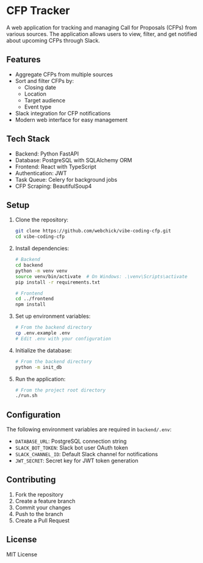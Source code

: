 # CFP Tracker

A web application for tracking and managing Call for Proposals (CFPs) from various sources. The application allows users to view, filter, and get notified about upcoming CFPs through Slack.

## Features

- Aggregate CFPs from multiple sources
- Sort and filter CFPs by:
  - Closing date
  - Location
  - Target audience
  - Event type
- Slack integration for CFP notifications
- Modern web interface for easy management

## Tech Stack

- Backend: Python FastAPI
- Database: PostgreSQL with SQLAlchemy ORM
- Frontend: React with TypeScript
- Authentication: JWT
- Task Queue: Celery for background jobs
- CFP Scraping: BeautifulSoup4

## Setup

1. Clone the repository:
   ```bash
   git clone https://github.com/webchick/vibe-coding-cfp.git
   cd vibe-coding-cfp
   ```

2. Install dependencies:
   ```bash
   # Backend
   cd backend
   python -m venv venv
   source venv/bin/activate  # On Windows: .\venv\Scripts\activate
   pip install -r requirements.txt

   # Frontend
   cd ../frontend
   npm install
   ```

3. Set up environment variables:
   ```bash
   # From the backend directory
   cp .env.example .env
   # Edit .env with your configuration
   ```

4. Initialize the database:
   ```bash
   # From the backend directory
   python -m init_db
   ```

5. Run the application:
   ```bash
   # From the project root directory
   ./run.sh
   ```

## Configuration

The following environment variables are required in `backend/.env`:

- `DATABASE_URL`: PostgreSQL connection string
- `SLACK_BOT_TOKEN`: Slack bot user OAuth token
- `SLACK_CHANNEL_ID`: Default Slack channel for notifications
- `JWT_SECRET`: Secret key for JWT token generation

## Contributing

1. Fork the repository
2. Create a feature branch
3. Commit your changes
4. Push to the branch
5. Create a Pull Request

## License

MIT License
